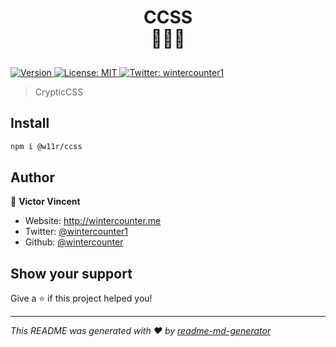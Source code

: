 <h1 align="center">
    <div><strong>CCSS</strong></div>
    <div style="padding-bottom: 10px">🔡🔁🎨</div>
</h1>
<p>
  <a href="https://www.npmjs.com/package/ccss" target="_blank">
    <img alt="Version" src="https://img.shields.io/npm/v/ccss.svg">
  </a>
  <a href="#" target="_blank">
    <img alt="License: MIT" src="https://img.shields.io/badge/License-MIT-yellow.svg" />
  </a>
  <a href="https://twitter.com/wintercounter1" target="_blank">
    <img alt="Twitter: wintercounter1" src="https://img.shields.io/twitter/follow/wintercounter1.svg?style=social" />
  </a>
</p>

> CrypticCSS

## Install

```sh
npm i @w11r/ccss
```

## Author

👤 **Victor Vincent**

-   Website: http://wintercounter.me
-   Twitter: [@wintercounter1](https://twitter.com/wintercounter1)
-   Github: [@wintercounter](https://github.com/wintercounter)

## Show your support

Give a ⭐️ if this project helped you!

---

_This README was generated with ❤️ by [readme-md-generator](https://github.com/kefranabg/readme-md-generator)_

